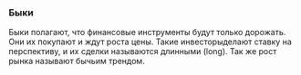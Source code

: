 ### Быки
Быки полагают, что финансовые инструменты будут только дорожать. Они их покупают и ждут роста цены. Такие инвесторыделают ставку на перспективу, и их сделки называются длинными (long). Так же рост рынка называют бычьим трендом.